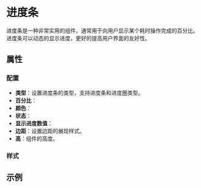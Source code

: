 # 进度条

进度条是一种非常实用的组件，通常用于向用户显示某个耗时操作完成的百分比。进度条可以动态的显示进度，更好的提高用户界面的友好性。

## 属性

### 配置

- **类型**：设置进度条的类型，支持进度条和进度圈类型。
- **百分比**：
- **颜色**：
- **状态**：
- **显示进度数值**：
- **边距**：设置边距的展现样式。
- **高**：组件的高度。

### 样式


## 示例